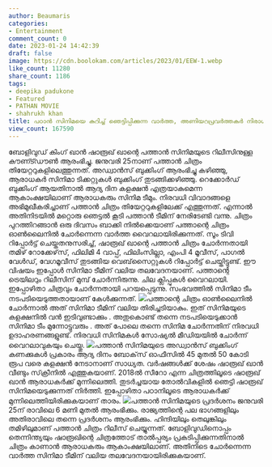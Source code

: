 ```yaml
---
author: Beaumaris
categories:
- Entertainment
comment_count: 0
date: 2023-01-24 14:42:39
draft: false
image: https://cdn.boolokam.com/articles/2023/01/EEW-1.webp
like_count: 11280
share_count: 1186
tags:
- deepika padukone
- Featured
- PATHAN MOVIE
- shahrukh khan
title: പഠാൻ സിനിമയെ കുറിച്ച് ഞെട്ടിപ്പിക്കുന്ന വാർത്ത, അണിയറപ്രവർത്തകർ നിരാശയിൽ, സത്യാവസ്ഥയെന്ത്  ?
view_count: 167590
---
```


ബോളിവുഡ് കിംഗ് ഖാൻ ഷാരൂഖ് ഖാന്റെ പത്താൻ സിനിമയുടെ റിലീസിനുള്ള കൗണ്ട്ഡൗൺ ആരംഭിച്ചു. ജനുവരി 25നാണ് പത്താൻ ചിത്രം തിയേറ്ററുകളിലെത്തുന്നത്. അഡ്വാൻസ് ബുക്കിംഗ് ആരംഭിച്ചു കഴിഞ്ഞു, ആരാധകർ സിനിമാ ടിക്കറ്റുകൾ ബുക്കിംഗ് തുടങ്ങിക്കഴിഞ്ഞു. റെക്കോർഡ് ബുക്കിംഗ് ആയതിനാൽ ആദ്യ ദിന കളക്ഷൻ എത്രയാകുമെന്ന ആകാംക്ഷയിലാണ് ആരാധകരും സിനിമ ടീമും. നിരവധി വിവാദങ്ങളെ അഭിമുഖീകരിച്ചാണ് പത്താൻ ചിത്രം തിയേറ്ററുകളിലേക്ക് എത്തുന്നത്. എന്നാൽ അതിനിടയിൽ മറ്റൊരു ഞെട്ടൽ കൂടി പത്താൻ ടീമിന് നേരിടേണ്ടി വന്നു. ചിത്രം പുറത്തിറങ്ങാൻ ഒരു ദിവസം ബാക്കി നിൽക്കെയാണ് പത്താന്റെ ചിത്രം ഓൺലൈനിൽ ചോർന്നെന്ന വാർത്ത വൈറലായിരിക്കുന്നത്. സൂം ടിവി റിപ്പോർട്ട് ചെയ്തതനുസരിച്ച്, ഷാരൂഖ് ഖാന്റെ പത്താൻ ചിത്രം ചോർന്നതായി തമിഴ് റോക്കേഴ്‌സ്, ഫിലിമി 4 വാപ്പ്, ഫിലിംസില്ലാ, എംപി 4 മൂവീസ്, പാഗൽ വേൾഡ്, വേഗമൂവീസ് തുടങ്ങിയ വെബ്‌സൈറ്റുകൾ റിപ്പോർട്ട് ചെയ്തിട്ടുണ്ട്. ഈ വിഷയം ഇപ്പോൾ സിനിമാ ടീമിന് വലിയ തലവേദനയാണ്. പത്താന്റെ ട്രെയിലറും റിലീസിന് മുമ്പ് ചോർന്നിരുന്നു. ചില ക്ലിപ്പുകൾ വൈറലായി. ഇപ്പോഴിതാ ചിത്രവും ചോർന്നതായി പറയപ്പെടുന്നു. സംഭവത്തിൽ സിനിമാ ടീം നടപടിയെടുത്തതായാണ് കേൾക്കുന്നത്. ![](https://cdn.boolokam.com/articles/2023/01/EEW-1.webp)പത്താന്റെ ചിത്രം ഓൺലൈനിൽ ചോർന്നാൽ അത് സിനിമാ ടീമിന് വലിയ തിരിച്ചടിയാകും. ഇത് സിനിമയുടെ കളക്ഷനിൽ വൻ ഇടിവുണ്ടാക്കും . അതുകൊണ്ട് തന്നെ നടപടിയെടുക്കാൻ സിനിമാ ടീം മുന്നോട്ടുവരും . അത് പോലെ തന്നെ സിനിമ ചോർന്നതിന് നിരവധി ഉദാഹരണങ്ങളുണ്ട്. നിരവധി സിനിമകൾ സോഷ്യൽ മീഡിയയിൽ ചോർന്ന് വൈറലാവുകയും ചെയ്തു. ![](https://cdn.boolokam.com/articles/2023/01/WWB-1024x538.jpg)പത്താൻ സിനിമയുടെ അഡ്വാൻസ് ബുക്കിംഗ് കണക്കുകൾ പ്രകാരം ആദ്യ ദിനം ബോക്‌സ് ഓഫീസിൽ 45 മുതൽ 50 കോടി രൂപ വരെ കളക്ഷൻ നേടാനാണ് സാധ്യത. വർഷങ്ങൾക്ക് ശേഷം ഷാരൂഖ് ഖാൻ വീണ്ടും സ്‌ക്രീനിൽ എത്തുകയാണ്. 2018ൽ സീറോ എന്ന ചിത്രത്തിലൂടെ ഷാരൂഖ് ഖാൻ ആരാധകർക്ക് മുന്നിലെത്തി. തുടർച്ചയായ തോൽവികളിൽ ഞെട്ടി ഷാരൂഖ് സിനിമയെടുക്കുന്നത് നിർത്തി. ഇപ്പോഴിതാ പഠാനിലൂടെ ആരാധകർക്ക് മുന്നിലെത്തിയിരിക്കുകയാണ് താരം. ![](https://cdn.boolokam.com/articles/2023/01/FFSS-1024x576.jpg)പത്താൻ സിനിമയുടെ പ്രദർശനം ജനുവരി 25ന് രാവിലെ 6 മണി മുതൽ ആരംഭിക്കും. രാജ്യത്തിന്റെ പല ഭാഗങ്ങളിലും അതിരാവിലെ തന്നെ പ്രദർശനം ആരംഭിക്കും. ഹിന്ദിയിലും തെലുങ്കിലും തമിഴിലുമാണ് പത്താൻ ചിത്രം റിലീസ് ചെയ്യുന്നത്. ബോളിവുഡിനൊപ്പം തെന്നിന്ത്യയും ഷാരൂഖിന്റെ ചിത്രത്തോട് താൽപ്പര്യം പ്രകടിപ്പിക്കുന്നതിനാൽ ചിത്രം കാണാൻ ആരാധകരും ആകാംക്ഷയിലാണ്. അതിനിടെ ചോർന്നെന്ന വാർത്ത സിനിമാ ടീമിന് വലിയ തലവേദനയായിരിക്കുകയാണ്.